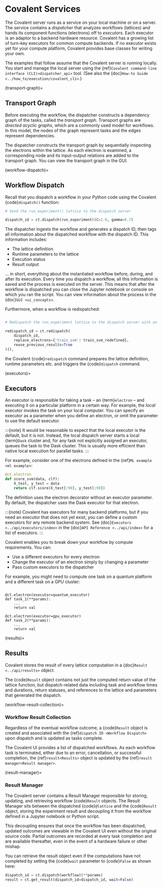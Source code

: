 # Covalent Services

The Covalent server runs as a service on your local machine or on a server. The service contains a *dispatcher* that analyzes workflows (lattices) and hands its component functions (electrons) off to *executors*. Each executor is an adaptor to a backend hardware resource. Covalent has a growing list of turn-key executors for common compute backends. If no executor exists yet for your compute platform, Covalent provides base classes for writing your own.

The examples that follow assume that the Covalent server is running locally. You start and manage the local server using the {ref}`Covalent command-line interface (CLI)<dispatcher_api>` tool. (See also the {doc}`How-to Guide <../how_to/execution/covalent_cli>`.)


(transport-graph)=
## Transport Graph

Before executing the workflow, the dispatcher constructs a dependency graph of the tasks, called the *transport graph*. Transport graphs are *directed acyclic graphs*, which are a commonly used model for workflows. In this model, the nodes of the graph represent tasks and the edges represent dependencies.

The dispatcher constructs the transport graph by sequentially inspecting the electrons within the lattice. As each electron is examined, a corresponding node and its input-output relations are added to the transport graph. You can view the transport graph in the GUI.


(workflow-dispatch)=
## Workflow Dispatch

Recall that you dispatch a workflow in your Python code using the Covalent {code}`dispatch()` function:

```python
# Send the run_experiment() lattice to the dispatch server

dispatch_id = ct.dispatch(run_experiment)(C=1.0, gamma=0.7)
```

The dispatcher ingests the workflow and generates a dispatch ID, then tags all information about the dispatched workflow with the dispatch ID. This information includes:
* The lattice definition
* Runtime parameters to the lattice
* Execution status
* Result output

... in short, everything about the instantiated workflow before, during, and after its execution. Every time you dispatch a workflow, all this information is saved and the process is executed on the server. This means that after the workflow is dispatched you can close the Jupyter notebook or console on which you ran the script. You can view information about the process in the {doc}`GUI <ui_concepts>`.

Furthermore, when a workflow is redispatched:

```python

# Redispatch the run_experiment lattice to the dispatch server with an updated svm training task definition.

redispatch_id = ct.redispatch(
    dispatch_id,
    replace_electrons={'train_svm': train_svm_redefined},
    reuse_previous_results=True
)(),
```

the Covalent {code}`redispatch` command prepares the lattice definition, runtime parameters etc. and triggers the {code}`dispatch` command.



(executors)=
## Executors

An executor is responsible for taking a task – an {term}`electron` – and executing it on a particular platform in a certain way. For example, the *local* executor invokes the task on your local computer. You can specify an executor as a parameter when you define an electron, or omit the parameter to use the default executor.

:::{note}
It would be reasonable to expect that the local executor is the default, but it is not. Instead, the local dispatch server starts a local {term}`Dask` cluster and, for any task not explicitly assigned an executor, queues the task to the Dask cluster. This is usually more efficient than native local execution for parallel tasks.
:::

For example, consider one of the electrons defined in the {ref}`ML example <ml example>`:

```python
@ct.electron
def score_svm(data, clf):
    X_test, y_test = data
    return clf.score(X_test[:90], y_test[:90])
```

The definition uses the electron decorator without an executor parameter. By default, the dispatcher uses the Dask executor for that electron.

:::{note}
Covalent has executors for many backend platforms, but if you need an executor that does not yet exist, you can define a custom executors for any remote backend system. See {doc}`Executors <../api/executors/index>` in the {doc}`API Reference <../api/index>` for a list of executors.
:::

Covalent enables you to break down your workflow by compute requirements. You can:
* Use a different executors for every electron
* Change the executor of an electron simply by changing a parameter
* Pass custom executors to the dispatcher

For example, you might need to compute one task on a quantum platform and a different task on a GPU cluster:

```{code-block} python

@ct.electron(executor=quantum_executor)
def task_1(**params):
    ...
    return val

@ct.electron(executor=gpu_executor)
def task_2(**params):
    ...
    return val
```


(results)=
## Results

Covalent stores the result of every lattice computation in a {doc}`Result <../api/results>` object.

The {code}`Result` object contains not just the computed return value of the lattice function, but dispatch-related data including task and workflow times and durations, return statuses, and references to the lattice and parameters that generated the dispatch.


(workflow-result-collection)=
### Workflow Result Collection

Regardless of the eventual workflow outcome, a {code}`Result` object is created and associated with the {ref}`dispatch ID <Workflow Dispatch>` upon dispatch and is updated as tasks complete.

The Covalent UI provides a list of dispatched workflows. As each workflow task is terminated, either due to an error, cancellation, or successful completion, the {ref}`result<Results>` object is updated by the {ref}`result manager<Result manager>`.


(result-manager)=
### Result Manager

The Covalent server contains a Result Manager responsible for storing, updating, and retrieving workflow {code}`Result` objects. The Result Manager sits between the dispatched {code}`@lattice` and the {code}`Result` object, storing the experiment result and decoupling it from the workflow defined in a Jupyter notebook or Python script.

This decoupling ensures that once the workflow has been dispatched, updated outcomes are viewable in the Covalent UI even without the original source code. Partial outcomes are recorded at every task completion and are available thereafter, even in the event of a hardware failure or other mishap.

You can retrieve the result object even if the computations have not completed by setting the {code}`wait` parameter to {code}`False` as shown here:

```python
dispatch_id = ct.dispatch(workflow)(**params)
result = ct.get_result(dispatch_id=dispatch_id, wait=False)
```
